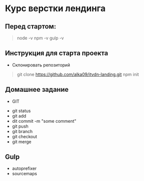 # Курс верстки лендинга

## Перед стартом:
> node -v
> npm -v
> gulp -v

## Инструкция для старта проекта
* Склонировать репозиторий
> git clone https://github.com/alka09/itvdn-landing.git
> npm init


## Домашнее задание
* GIT
- git status
- git add
- dit commit -m "some comment"
- git push
- git branch
- git checkout
- git merge

## Gulp
- autoprefixer
- sourcemaps